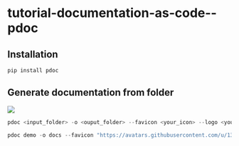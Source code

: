# tutorial-documentation-as-code--pdoc

## Installation
```python
pip install pdoc
```

## Generate documentation from folder

[![](https://img.shields.io/badge/demo%20page-222222?style=for-the-badge&logo=GitHub%20Pages&logoColor=white)](https://ntust-sims-lab.github.io/tutorial-documentation-as-code--pdoc)

```python
pdoc <input_folder> -o <ouput_folder> --favicon <your_icon> --logo <your_logo> --docformat <docstring_format>
```

```python
pdoc demo -o docs --favicon "https://avatars.githubusercontent.com/u/131799985?s=200&v=4" --logo "https://avatars.githubusercontent.com/u/131799985?s=200&v=4" --docformat "numpy"
```